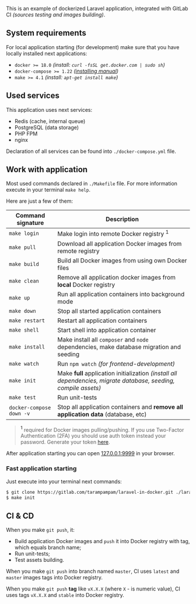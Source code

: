 This is an example of dockerized Laravel application, integrated with GitLab CI _(sources testing and images building)_.

## System requirements

For local application starting (for development) make sure that you have locally installed next applications:

- `docker >= 18.0` _(install: `curl -fsSL get.docker.com | sudo sh`)_
- `docker-compose >= 1.22` _([installing manual][install_compose])_
- `make >= 4.1` _(install: `apt-get install make`)_

## Used services

This application uses next services:

- Redis (cache, internal queue)
- PostgreSQL (data storage)
- PHP FPM
- nginx

Declaration of all services can be found into `./docker-compose.yml` file.

## Work with application

Most used commands declared in `./Makefile` file. For more information execute in your terminal `make help`.

Here are just a few of them:

Command signature | Description
----------------- | -----------
`make login` | Make login into remote Docker registry <sup>1</sup>
`make pull`  | Download all application Docker images from remote registry
`make build` | Build all Docker images from using own Docker files
`make clean` | Remove all application docker images from **local** Docker registry
`make up`    | Run all application containers into background mode
`make down`  | Stop all started application containers
`make restart` | Restart all application containers
`make shell` | Start shell into application container
`make install` | Make install all `composer` and `node` dependencies, make database migration and seeding
`make watch` | Run `npm watch` _(for frontend-development)_
`make init` | Make **full** application initialization _(install all dependencies, migrate database, seeding, compile assets)_
`make test` | Run unit-tests
`docker-compose down -v` | Stop all application containers and **remove all application data** (database, etc)

> **<sup>1</sup>** required for Docker images pulling/pushing. If you use Two-Factor Authentication (2FA) you should use auth token instead your password. Generate your token [here][personal_access_tokens].

After application starting you can open [127.0.0.1:9999](http://127.0.0.1:9999/) in your browser.

### Fast application starting

Just execute into your terminal next commands:

```bash
$ git clone https://gitlab.com/tarampampam/laravel-in-docker.git ./laravel-in-docker && cd $_
$ make init
```

## CI & CD

When you make `git push`, it:

- Build application Docker images and `push` it into Docker registry with tag, which equals branch name;
- Run unit-tests;
- Test assets building.

When you make `git push` into branch named `master`, CI uses `latest` and `master` images tags into Docker registry.

When you make `git push` **tag** like `vX.X.X` (where `X` - is numeric value), CI uses tags `vX.X.X` and `stable` into Docker registry.

[install_compose]:https://docs.docker.com/compose/install/#install-compose
[personal_access_tokens]:https://gitlab.com/profile/personal_access_tokens
